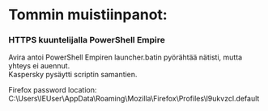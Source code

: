 # Tommin muistiinpanot:

### HTTPS kuuntelijalla PowerShell Empire

Avira antoi PowerShell Empiren launcher.batin pyörähtää nätisti, mutta yhteys ei auennut.  
Kaspersky pysäytti scriptin samantien.  

Firefox password location:
C:\Users\IEUser\AppData\Roaming\Mozilla\Firefox\Profiles\l9ukvzcl.default

